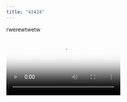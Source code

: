 ```yaml
---
title: "42424"
---
```

rwerewtwetw



<video id="dhy-video" class="dhy-video" tabindex="0" poster="https://vodpub1.v.news.cn/original/image/667ab46549d14692ba894b3b0dbaaca1_videogroup_482_854_0.jpg" playsinline="true" preload="auto" autoplay="" x5-playsinline="true" webkit-playsinline="true" src="https://vodpub1.v.news.cn/original/20210222/8707a68369ee40ac831ff896c337e77f.mp4"></video>